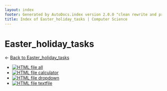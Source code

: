 ```yaml
---
layout: index
footer: Generated by AutoDocs.index version 2.0.0 "clean rewrite and preprocessing" ⓒ Starwort, 2020
title: Index of Easter_holiday_tasks | Computer Science
---
```


# Easter_holiday_tasks

← [Back to Easter_holiday_tasks](..)

- [![HTML file](https://img.icons8.com/windows/512/4a90e2/regular-document.png) all](Paper_2/easter_holiday_tasks/all.html)
- [![HTML file](https://img.icons8.com/windows/512/4a90e2/regular-document.png) calculator](Paper_2/easter_holiday_tasks/calculator.html)
- [![HTML file](https://img.icons8.com/windows/512/4a90e2/regular-document.png) dropdown](Paper_2/easter_holiday_tasks/dropdown.html)
- [![HTML file](https://img.icons8.com/windows/512/4a90e2/regular-document.png) textfile](Paper_2/easter_holiday_tasks/textfile.html)
